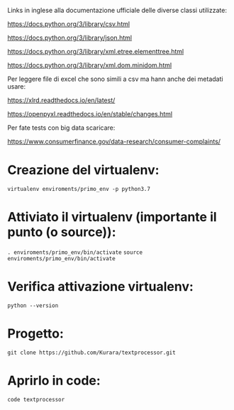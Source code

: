 Links in inglese alla documentazione ufficiale delle diverse classi utilizzate:

https://docs.python.org/3/library/csv.html

https://docs.python.org/3/library/json.html

https://docs.python.org/3/library/xml.etree.elementtree.html

https://docs.python.org/3/library/xml.dom.minidom.html

Per leggere file di excel che sono simili a csv ma hann anche dei metadati usare:

https://xlrd.readthedocs.io/en/latest/

https://openpyxl.readthedocs.io/en/stable/changes.html

Per fate tests con big data scaricare:

https://www.consumerfinance.gov/data-research/consumer-complaints/


# Creazione del virtualenv:
`virtualenv enviroments/primo_env -p python3.7`
# Attiviato il virtualenv (importante il punto (o source)):
`. enviroments/primo_env/bin/activate`
`source enviroments/primo_env/bin/activate`
# Verifica attivazione virtualenv:
`python --version`

# Progetto:
`git clone https://github.com/Kurara/textprocessor.git`

# Aprirlo in code:
`code textprocessor`